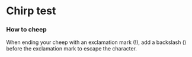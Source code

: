 # Chirp test

### How to cheep
When ending your cheep with an exclamation mark (!), add a backslash (\) before the exclamation mark to escape the character.